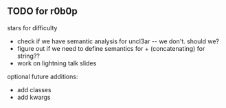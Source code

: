 ## TODO for r0b0p

stars for difficulty

- check if we have semantic analysis for uncl3ar -- we don't. should we?
- figure out if we need to define semantics for + (concatenating) for string??
- work on lightning talk slides

optional future additions:

- add classes
- add kwargs

